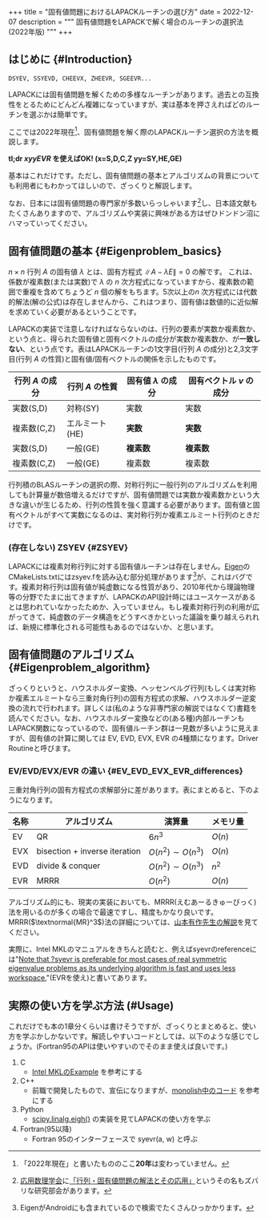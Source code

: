 +++
title = "固有値問題におけるLAPACKルーチンの選び方"
date = 2022-12-07
description = """
固有値問題をLAPACKで解く場合のルーチンの選択法(2022年版)
"""
+++

## はじめに {#Introduction}

```FORTRAN
DSYEV, SSYEVD, CHEEVX, ZHEEVR, SGEEVR...
```

LAPACKには固有値問題を解くための多様なルーチンがあります。過去との互換性をとるためにどんどん複雑になっていますが、実は基本を押さえればどのルーチンを選ぶかは簡単です。

ここでは2022年現在[^1]、固有値問題を解く際のLAPACKルーチン選択の方法を概説します。

**tl;dr ***xyyEVR*** を使えばOK! (x=S,D,C,Z yy=SY,HE,GE)**

基本はこれだけです。ただし、固有値問題の基本とアルゴリズムの背景についても利用者にもわかってほしいので、ざっくりと解説します。

なお、日本には固有値問題の専門家が多数いらっしゃいます[^2]し、日本語文献もたくさんありますので、アルゴリズムや実装に興味がある方はぜひドンドン沼にハマっていってください。

[^1]: 「2022年現在」と書いたもののここ**20年**は変わっていません。

[^2]: [応用数理学会](https://jsiam.org/)に[「行列・固有値問題の解法とその応用」](https://na.cs.tsukuba.ac.jp/mepa/)というその名もズバリな研究部会があります。

## 固有値問題の基本 {#Eigenproblem_basics}

$n \times n$ 行列 $A$ の固有値 $\lambda$ とは、固有方程式 $\| A - \lambda E \| = 0$ の解です。
これは、係数が複素数(または実数)で $\lambda$ の $n$ 次方程式になっていますから、複素数の範囲で重複を含めてちょうど $n$ 個の解をもちます。5次以上の$n$ 次方程式には代数的解法(解の公式)は存在しませんから、これはつまり、固有値は数値的に近似解を求めていく必要があるということです。

LAPACKの実装で注意しなければならないのは、行列の要素が実数か複素数か、という点と、得られた固有値と固有ベクトルの成分が実数か複素数か、が**一致しない**、という点です。表はLAPACKルーチンの1文字目(行列 $A$ の成分)と2,3文字目(行列 $A$ の性質)と固有値/固有ベクトルの関係を示したものです。

| 行列 $A$ の成分 | 行列 $A$ の性質 | 固有値 $\lambda$ の成分 | 固有ベクトル $v$ の成分 |
| ----------- | -------------- | ------ | ------ |
| 実数(S,D)   | 対称(SY)       | 実数   | 実数   |
| 複素数(C,Z) | エルミート(HE) | **実数** | **実数**   |
| 実数(S,D)   | 一般(GE)       | **複素数** | **複素数** |
| 複素数(C,Z) | 一般(GE)       | 複素数 | 複素数 |

行列積のBLASルーチンの選択の際、対称行列に一般行列のアルゴリズムを利用しても計算量が数倍増えるだけですが、固有値問題では実数か複素数かという大きな違いが生じるため、行列の性質を強く意識する必要があります。固有値と固有ベクトルがすべて実数になるのは、実対称行列か複素エルミート行列のときだけです。

### (存在しない) ZSYEV {#ZSYEV}

LAPACKには複素対称行列に対する固有値ルーチンは存在しません。[Eigen](https://eigen.tuxfamily.org/index.php?title=Main_Page)のCMakeLists.txtにはzsyev.fを読み込む部分処理があります[^3]が、これはバグです。複素対称行列は固有値が純虚数になる性質があり、2010年代から理論物理等の分野でたまに出てきますが、LAPACKのAPI設計時にはユースケースがあるとは思われていなかったためか、入っていません。もし複素対称行列の利用が広がってきて、純虚数のデータ構造をどうすべきかといった議論を乗り越えられれば、新規に標準化される可能性もあるのではないか、と思います。

[^3]: EigenがAndroidにも含まれているので検索でたくさんひっかかります。

## 固有値問題のアルゴリズム {#Eigenproblem_algorithm}

ざっくりというと、ハウスホルダー変換、ヘッセンベルグ行列(もしくは実対称か複素エルミートなら三重対角行列)の固有方程式の求解、ハウスホルダー逆変換の流れで行われます。詳しくは(私のような非専門家の解説ではなくて)書籍を読んでください。なお、ハウスホルダー変換などの(ある種)内部ルーチンもLAPACK関数になっているので、固有値ルーチン群は一見数が多いように見えますが、固有値の計算に関しては EV, EVD, EVX, EVR の4種類になります。Driver Routineと呼びます。

### EV/EVD/EVX/EVR の違い {#EV_EVD_EVX_EVR_differences}

三重対角行列の固有方程式の求解部分に差があります。表にまとめると、下のようになります。

| 名称 | アルゴリズム | 演算量 | メモリ量 |
| ---- | ------------ | ------ | -------- |
| EV   | QR           | $6n^3$ | $O(n)$   |
| EVX  | bisection + inverse iteration | $O(n^2) \sim O(n^3)$ | $O(n)$ |
| EVD  | divide & conquer | $O(n^2) \sim O(n^3)$ | $n^2$ |
| EVR  | MRRR         | $O(n^2)$ | $O(n)$ |

アルゴリズム的にも、現実の実装においても、MRRR(えむあーるきゅーびっく)法を用いるのが多くの場合で最速ですし、精度もかなり良いです。MRRR($\textnormal{MR}^3$)法の詳細については、[山本有作先生の解説](https://doi.org/10.11540/jsiamt.15.2_181)を見てください。

実際に、Intel MKLのマニュアルをきちんと読むと、例えばsyevrのreferenceには"[Note that ?syevr is preferable for most cases of real symmetric eigenvalue problems as its underlying algorithm is fast and uses less workspace.](https://www.intel.com/content/www/us/en/develop/documentation/onemkl-developer-reference-c/top/lapack-routines/lapack-least-squares-and-eigenvalue-problem/lapack-least-squares-eigenvalue-problem-driver/symmetric-eigenvalue-problems-lapack-driver/syevr.html#syevr)"(EVRを使え)と書いてあります。

## 実際の使い方を学ぶ方法 (#Usage)

これだけでも本の1章分くらいは書けそうですが、ざっくりとまとめると、使い方を学ぶかしかないです。解読しやすいコードとしては、以下のような感じでしょうか。(Fortran95のAPIは使いやすいのでそのまま使えば良いです。)

1. C
   * [Intel MKLのExample](https://www.intel.com/content/www/us/en/develop/documentation/onemkl-lapack-examples/top.html) を参考にする
2. C++
   * 前職で開発したもので、宣伝になりますが、[monolish中のコード](https://github.com/ricosjp/monolish/blob/master/src/internal/lapack/syev/dense_double_syev.cpp) を参考にする
3. Python
   * [scipy.linalg.eigh()](https://github.com/scipy/scipy/blob/v1.9.3/scipy/linalg/_decomp.py#L267-L606) の実装を見てLAPACKの使い方を学ぶ
4. Fortran(95以降)
   * Fortran 95のインターフェースで syevr(a, w) と呼ぶ
